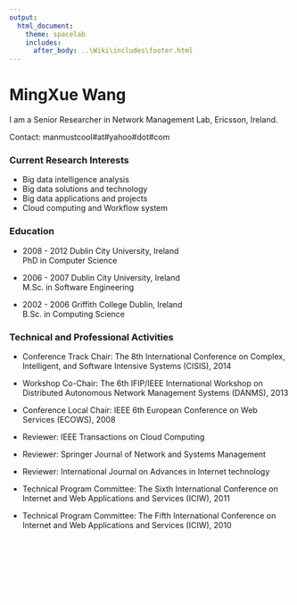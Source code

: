 ```yaml
---
output:
  html_document:
    theme: spacelab
    includes:
      after_body: ..\Wiki\includes\footer.html
---
```


# MingXue Wang

I am a Senior Researcher in Network Management Lab, Ericsson, Ireland.

Contact: manmustcool#at#yahoo#dot#com


### Current Research Interests 

 - Big data intelligence analysis
 - Big data solutions and technology
 - Big data applications and projects
 - Cloud computing and Workflow system


### Education

 - 2008 - 2012  Dublin City University, Ireland       
   PhD in Computer Science
 
 - 2006 - 2007	Dublin City University, Ireland               
   M.Sc. in Software Engineering 

 - 2002 - 2006	Griffith College Dublin, Ireland  
   B.Sc. in Computing Science 



<!--

### Recent Patents and Applications

 - Apparatus and Methods for QoE monitoring of OTT Services
 - A method and apparatus for selecting a cell for a user equipment PCT/EP2013/051095
 - A method of operating a system for processing data and a system therefore EP20120192185


### Reviewers and TPC members 
-->

### Technical and Professional Activities

 - Conference Track Chair: The 8th International Conference on Complex, Intelligent, and Software Intensive Systems (CISIS), 2014
 - Workshop Co-Chair: The 6th IFIP/IEEE International Workshop on Distributed Autonomous Network Management Systems (DANMS), 2013
 - Conference Local Chair: IEEE 6th European Conference on Web Services (ECOWS), 2008 

 - Reviewer: IEEE Transactions on Cloud Computing
 - Reviewer: Springer Journal of Network and Systems Management
 - Reviewer: International Journal on Advances in Internet technology
 
 - Technical Program Committee: The Sixth International Conference on Internet and Web Applications and Services (ICIW), 2011 
 - Technical Program Committee: The Fifth International Conference on Internet and Web Applications and Services (ICIW), 2010 
 


<style>
div.non * {
 color: white !important;
}
</style>

<div class="non">

### Recent Publications

[RPig: Concise Programming Framework by Integrating R with Pig for Big Data Analytics](Rpig%20Concise%20Programming%20Framework%20by%20Integrating%20R%20with%20Pig%20for%20Big%20Data%20Analytics%20-%20book%20chapter%20final.pdf)

...

</div>



<script>
  (function(i,s,o,g,r,a,m){i['GoogleAnalyticsObject']=r;i[r]=i[r]||function(){
  (i[r].q=i[r].q||[]).push(arguments)},i[r].l=1*new Date();a=s.createElement(o),
  m=s.getElementsByTagName(o)[0];a.async=1;a.src=g;m.parentNode.insertBefore(a,m)
  })(window,document,'script','//www.google-analytics.com/analytics.js','ga');

  ga('create', 'UA-1330094-7', 'auto');
  ga('send', 'pageview');

</script>




